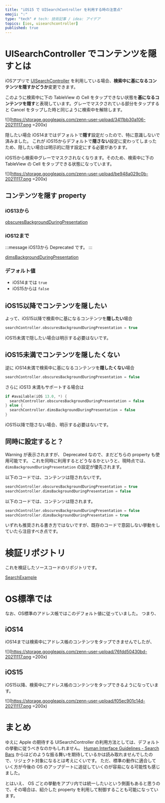 ```yaml
---
title: "iOS15 で UISearchController を利用する時の注意点"
emoji: "💡"
type: "tech" # tech: 技術記事 / idea: アイデア
topics: [ios, uisearchcontroller]
published: true
---
```


# UISearchController でコンテンツを隠すとは

iOSアプリで [UISearchController](https://developer.apple.com/documentation/uikit/uisearchcontroller) を利用している場合、**検索中に基になるコンテンツを隠すかどうか**変更できます。

このように検索中に下の TableView の Cell をタップできない状態を**基になるコンテンツを隠す**と表現しています。グレーでマスクされている部分をタップすると Cancel をタップした時と同じように検索中を解除します。

![](https://storage.googleapis.com/zenn-user-upload/3411bb30a106-20211117.png =200x)

隠したい場合 iOS14まではデフォルトで**隠す**設定だったので、特に意識しないで済みました。
これが iOS15からデフォルトで**隠さない**設定に変わってしまったため、隠したい場合は明示的に隠す設定にする必要があります。

iOS15から検索中グレーでマスクされなくなります。そのため、検索中に下の TableView の Cell をタップできる状態になっています。

![](https://storage.googleapis.com/zenn-user-upload/be948a029c0b-20211117.png =200x)

## コンテンツを隠す property

### iOS13から
[obscuresBackgroundDuringPresentation](https://developer.apple.com/documentation/uikit/uisearchcontroller/1618656-obscuresbackgroundduringpresenta)

### iOS12まで

:::message
iOS13から Deprecated です。
:::

[dimsBackgroundDuringPresentation](https://developer.apple.com/documentation/uikit/uisearchcontroller/1618660-dimsbackgroundduringpresentation)

### デフォルト値

- iOS14までは `true`
- iOS15からは `false`

## iOS15以降でコンテンツを隠したい

よって、iOS15以降で検索中に基になるコンテンツを**隠したい**場合

```swift
searchController.obscuresBackgroundDuringPresentation = true
```

iOS15未満で隠したい場合は明示する必要はないです。

## iOS15未満でコンテンツを隠したくない

逆に iOS14未満で検索中に基になるコンテンツを**隠したくない**場合

```swift
searchController.obscuresBackgroundDuringPresentation = false
```

さらに iOS13 未満もサポートする場合は

```swift
if #available(iOS 13.0, *) {
  searchController.obscuresBackgroundDuringPresentation = false
} else {
  searchController.dimsBackgroundDuringPresentation = false
}
```

iOS15以降で隠さない場合、明示する必要はないです。

## 同時に設定すると？

Warning が表示されますが、 Deprecated なので、まだどちらの property も使用可能です。
これを同時に利用するとどうなるかというと、現時点では、 `dimsBackgroundDuringPresentation` の設定が優先されます。

以下のコードでは、コンテンツは隠されないです。

```swift
searchController.obscuresBackgroundDuringPresentation = true
searchController.dimsBackgroundDuringPresentation = false
```

以下のコードでは、コンテンツは隠されます。

```swift
searchController.obscuresBackgroundDuringPresentation = false
searchController.dimsBackgroundDuringPresentation = true
```

いずれも推奨される書き方ではないですが、既存のコードで意図しない挙動をしていたら注目すべき点です。

# 検証リポジトリ
これを検証したソースコードのリポジトリです。

[SearchExample](https://github.com/ykws/SearchExample)

# OS標準では
なお、OS標準のアドレス帳ではこのデフォルト値に従っていました。
つまり、

## iOS14

iOS14までは検索中にアドレス帳のコンテンツをタップできませんでしたが、

![](https://storage.googleapis.com/zenn-user-upload/76fdd50430bd-20211117.png =200x)

## iOS15

iOS15以降、検索中にアドレス帳のコンテンツをタップできるようになっています。

![](https://storage.googleapis.com/zenn-user-upload/f05ec901c14d-20211117.png =200x)

# まとめ

ゆえに Apple の期待する UISearchController の利用方法としては、デフォルトの挙動に従うべきなのかもしれません。
[Human Interface Guidelines - Search Bars](https://developer.apple.com/design/human-interface-guidelines/ios/bars/search-bars/) からはどのような振る舞いを期待しているかは読み取れませんでしたので、リジェクト対象になるとは考えにくいです。
ただ、標準の動作に適合していく方が今後の OS のアップデートに追従していくのが容易になる可能性も感じました。

とはいえ、 OS ごとの挙動をアプリ内では統一したいという側面もあると思うので、その場合は、紹介した property を利用して制御することも可能になっています。

